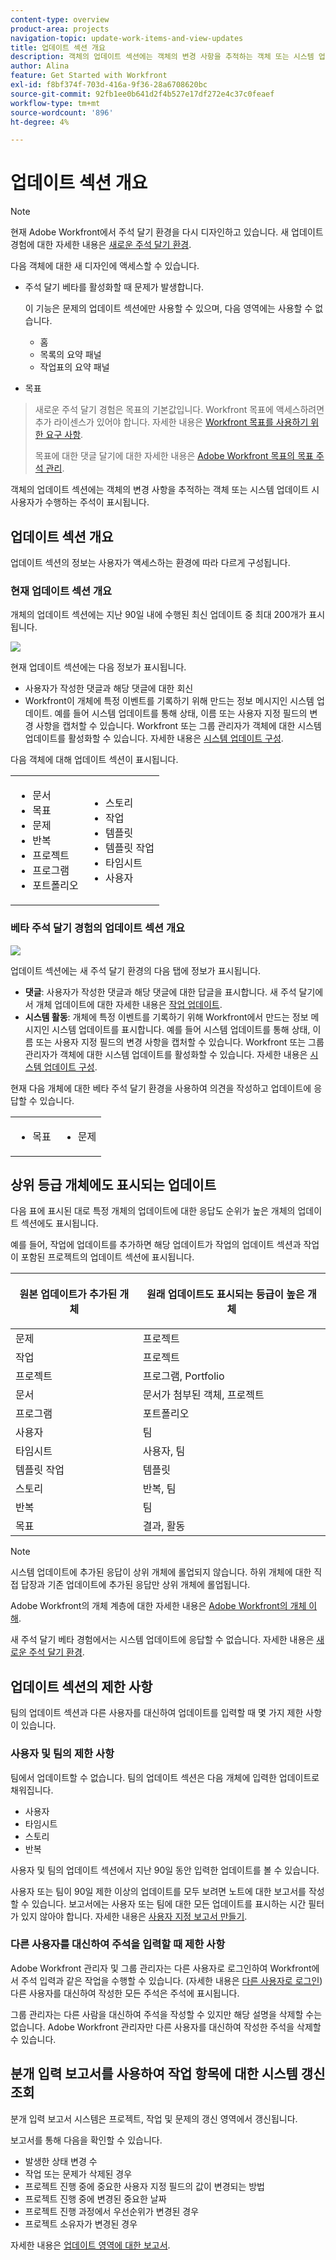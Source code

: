 ```yaml
---
content-type: overview
product-area: projects
navigation-topic: update-work-items-and-view-updates
title: 업데이트 섹션 개요
description: 객체의 업데이트 섹션에는 객체의 변경 사항을 추적하는 객체 또는 시스템 업데이트 시 사용자가 수행하는 주석이 표시됩니다.
author: Alina
feature: Get Started with Workfront
exl-id: f8bf374f-703d-416a-9f36-28a6708620bc
source-git-commit: 92fb1ee0b641d2f4b527e17df272e4c37c0feaef
workflow-type: tm+mt
source-wordcount: '896'
ht-degree: 4%

---
```


# 업데이트 섹션 개요

<!--take "Beta" references out when we remove the beta-->

<!--<span class="preview">The highlighted information on this page refers to functionality not yet generally available. It is available only in the Preview environment.</span> -->

>[!NOTE]
>
>현재 Adobe Workfront에서 주석 달기 환경을 다시 디자인하고 있습니다.
>새 업데이트 경험에 대한 자세한 내용은 [새로운 주석 달기 환경](../updating-work-items-and-viewing-updates/unified-commenting-experience.md).
>
>다음 객체에 대한 새 디자인에 액세스할 수 있습니다.
> * 주석 달기 베타를 활성화할 때 문제가 발생합니다.
   >
   >     이 기능은 문제의 업데이트 섹션에만 사용할 수 있으며, 다음 영역에는 사용할 수 없습니다.
   >
   >     * 홈
   >     * 목록의 요약 패널
   >     * 작업표의 요약 패널
>
> * 목표

   >
   >   새로운 주석 달기 경험은 목표의 기본값입니다. Workfront 목표에 액세스하려면 추가 라이센스가 있어야 합니다. 자세한 내용은 [Workfront 목표를 사용하기 위한 요구 사항](../../workfront-goals/goal-management/access-needed-for-wf-goals.md).
   >
   >    목표에 대한 댓글 달기에 대한 자세한 내용은 [Adobe Workfront 목표의 목표 주석 관리](../../workfront-goals/goal-management/manage-goal-comments.md).


객체의 업데이트 섹션에는 객체의 변경 사항을 추적하는 객체 또는 시스템 업데이트 시 사용자가 수행하는 주석이 표시됩니다.

## 업데이트 섹션 개요

업데이트 섹션의 정보는 사용자가 액세스하는 환경에 따라 다르게 구성됩니다.

### 현재 업데이트 섹션 개요

개체의 업데이트 섹션에는 지난 90일 내에 수행된 최신 업데이트 중 최대 200개가 표시됩니다.

![](assets/updates-tab-before-unified-experience-for-issues.png)

현재 업데이트 섹션에는 다음 정보가 표시됩니다.

* 사용자가 작성한 댓글과 해당 댓글에 대한 회신
* Workfront이 개체에 특정 이벤트를 기록하기 위해 만드는 정보 메시지인 시스템 업데이트. 예를 들어 시스템 업데이트를 통해 상태, 이름 또는 사용자 지정 필드의 변경 사항을 캡처할 수 있습니다. Workfront 또는 그룹 관리자가 객체에 대한 시스템 업데이트를 활성화할 수 있습니다. 자세한 내용은 [시스템 업데이트 구성](../../administration-and-setup/set-up-workfront/system-tracked-update-feeds/configure-system-updates.md).

다음 객체에 대해 업데이트 섹션이 표시됩니다.

<table style="table-layout:auto"> 
 <col> 
 <col> 
 <tbody> 
  <tr> 
   <td> 
    <ul> 
     <li>문서</li> 
     <li>목표</li> 
     <li>문제</li> 
     <li>반복</li> 
     <li>프로젝트</li> 
     <li>프로그램</li> 
     <li>포트폴리오</li> 
    </ul> </td> 
   <td> 
    <ul> 
     <li>스토리</li> 
     <li>작업</li> 
     <li>템플릿</li> 
     <li>템플릿 작업</li> 
     <li>타임시트</li> 
     <li>사용자</li> 
    </ul> </td> 
  </tr> 
 </tbody> 
</table>

### 베타 주석 달기 경험의 업데이트 섹션 개요

![](assets/updates-tab-after-unified-experience-for-issues.png)

업데이트 섹션에는 새 주석 달기 환경의 다음 탭에 정보가 표시됩니다.

* **댓글**: 사용자가 작성한 댓글과 해당 댓글에 대한 답글을 표시합니다. 새 주석 달기에서 개체 업데이트에 대한 자세한 내용은 [작업 업데이트](../updating-work-items-and-viewing-updates/update-work.md).
* **시스템 활동**: 개체에 특정 이벤트를 기록하기 위해 Workfront에서 만드는 정보 메시지인 시스템 업데이트를 표시합니다. 예를 들어 시스템 업데이트를 통해 상태, 이름 또는 사용자 지정 필드의 변경 사항을 캡처할 수 있습니다. Workfront 또는 그룹 관리자가 객체에 대한 시스템 업데이트를 활성화할 수 있습니다. 자세한 내용은 [시스템 업데이트 구성](../../administration-and-setup/set-up-workfront/system-tracked-update-feeds/configure-system-updates.md).

현재 다음 개체에 대한 베타 주석 달기 환경을 사용하여 의견을 작성하고 업데이트에 응답할 수 있습니다.

<table style="table-layout:auto"> 
 <col> 
 <col> 
 <tbody> 
  <tr> 
   <td> 
    <ul> 
     <li>목표</li> 
     </ul> </td> 
   <td> 
    <ul> 
     <li>문제</li> 
     </ul> </td> 
  </tr> 
 </tbody> 
</table>

## 상위 등급 개체에도 표시되는 업데이트

다음 표에 표시된 대로 특정 개체의 업데이트에 대한 응답도 순위가 높은 개체의 업데이트 섹션에도 표시됩니다.

예를 들어, 작업에 업데이트를 추가하면 해당 업데이트가 작업의 업데이트 섹션과 작업이 포함된 프로젝트의 업데이트 섹션에 표시됩니다.

<table style="table-layout:auto"> 
 <col> 
 <col> 
 <thead> 
  <tr> 
   <th><strong>원본 업데이트가 추가된 개체</strong> </th> 
   <th> <p><strong>원래 업데이트도 표시되는 등급이 높은 개체</strong> </p> </th> 
  </tr> 
 </thead> 
 <tbody> 
  <tr> 
   <td>문제</td> 
   <td>프로젝트</td> 
  </tr> 
  <tr> 
   <td>작업</td> 
   <td>프로젝트</td> 
  </tr> 
  <tr> 
   <td>프로젝트</td> 
   <td>프로그램, Portfolio</td> 
  </tr> 
  <tr data-mc-conditions=""> 
   <td>문서 </td> 
   <td>문서가 첨부된 객체, 프로젝트 </td> 
  </tr> 
  <tr> 
   <td>프로그램</td> 
   <td>포트폴리오</td> 
  </tr> 
  <tr> 
   <td>사용자</td> 
   <td>팀</td> 
  </tr> 
  <tr> 
   <td>타임시트</td> 
   <td>사용자, 팀</td> 
  </tr> 
  <tr> 
   <td>템플릿 작업</td> 
   <td>템플릿</td> 
  </tr> 
  <tr> 
   <td>스토리</td> 
   <td>반복, 팀</td> 
  </tr> 
  <tr> 
   <td>반복</td> 
   <td>팀</td> 
  </tr>

<tr> 
   <td>목표</td> 
   <td>결과, 활동</td> 
  </tr> 
 </tbody> 
</table>

>[!NOTE]
>
>시스템 업데이트에 추가된 응답이 상위 개체에 롤업되지 않습니다. 하위 개체에 대한 직접 답장과 기존 업데이트에 추가된 응답만 상위 개체에 롤업됩니다.
>
>Adobe Workfront의 개체 계층에 대한 자세한 내용은 [Adobe Workfront의 개체 이해](../../workfront-basics/navigate-workfront/workfront-navigation/understand-objects.md).
>
> 새 주석 달기 베타 경험에서는 시스템 업데이트에 응답할 수 없습니다. 자세한 내용은 [새로운 주석 달기 환경](../updating-work-items-and-viewing-updates/unified-commenting-experience.md).

## 업데이트 섹션의 제한 사항

팀의 업데이트 섹션과 다른 사용자를 대신하여 업데이트를 입력할 때 몇 가지 제한 사항이 있습니다.

### 사용자 및 팀의 제한 사항

팀에서 업데이트할 수 없습니다. 팀의 업데이트 섹션은 다음 개체에 입력한 업데이트로 채워집니다.

* 사용자
* 타임시트
* 스토리
* 반복

사용자 및 팀의 업데이트 섹션에서 지난 90일 동안 입력한 업데이트를 볼 수 있습니다.

사용자 또는 팀이 90일 제한 이상의 업데이트를 모두 보려면 노트에 대한 보고서를 작성할 수 있습니다. 보고서에는 사용자 또는 팀에 대한 모든 업데이트를 표시하는 시간 필터가 있지 않아야 합니다. 자세한 내용은 [사용자 지정 보고서 만들기](../../reports-and-dashboards/reports/creating-and-managing-reports/create-custom-report.md).

### 다른 사용자를 대신하여 주석을 입력할 때 제한 사항

Adobe Workfront 관리자 및 그룹 관리자는 다른 사용자로 로그인하여 Workfront에서 주석 입력과 같은 작업을 수행할 수 있습니다. (자세한 내용은 [다른 사용자로 로그인](../../administration-and-setup/add-users/create-and-manage-users/log-in-as-another-user.md)) 다른 사용자를 대신하여 작성한 모든 주석은 주석에 표시됩니다.

그룹 관리자는 다른 사람을 대신하여 주석을 작성할 수 있지만 해당 설명을 삭제할 수는 없습니다. Adobe Workfront 관리자만 다른 사용자를 대신하여 작성한 주석을 삭제할 수 있습니다.

## 분개 입력 보고서를 사용하여 작업 항목에 대한 시스템 갱신 조회

분개 입력 보고서 시스템은 프로젝트, 작업 및 문제의 갱신 영역에서 갱신됩니다.

보고서를 통해 다음을 확인할 수 있습니다.

* 발생한 상태 변경 수
* 작업 또는 문제가 삭제된 경우
* 프로젝트 진행 중에 중요한 사용자 지정 필드의 값이 변경되는 방법
* 프로젝트 진행 중에 변경된 중요한 날짜
* 프로젝트 진행 과정에서 우선순위가 변경된 경우
* 프로젝트 소유자가 변경된 경우

자세한 내용은 [업데이트 영역에 대한 보고서](../../reports-and-dashboards/reports/creating-and-managing-reports/create-journal-entry-report.md).
